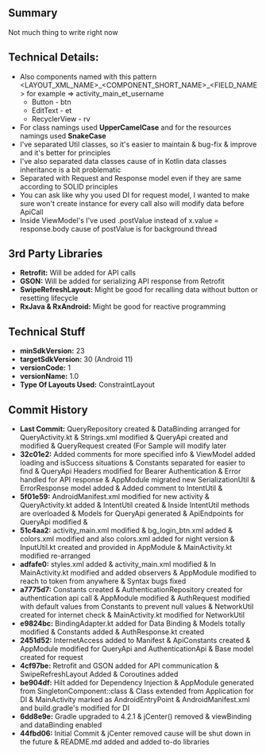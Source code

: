 <h2>Summary</h2>
Not much thing to write right now 

<h2>Technical Details:</h2>
<ul>
<li>Also components named with this pattern &lt;LAYOUT_XML_NAME&gt;_&lt;COMPONENT_SHORT_NAME&gt;_&lt;FIELD_NAME&gt; for example =&gt; activity_main_et_username
<ul>
<li>Button - btn</li>
<li>EditText - et</li>
<li>RecyclerView - rv</li>
</ul>
</li>
<li>For class namings used <b>UpperCamelCase</b> and for the resources namings used <b>SnakeCase</b></li>
<li>I've separated Util classes, so it's easier to maintain & bug-fix & improve and it's better for principles</li>
<li>I've also separated data classes cause of in Kotlin data classes inheritance is a bit problematic</li>
<li>Separated with Request and Response model even if they are same according to SOLID principles</li>
<li>You can ask like why you used DI for request model, I wanted to make sure won't create instance for every call also will modify data before ApiCall</li>
<li>Inside ViewModel's I've used .postValue instead of x.value = response.body  cause of postValue is for background thread</li>
</ul>


<h2>3rd Party Libraries</h2>
<ul>
<li><b>Retrofit:</b> Will be added for API calls </li> 
<li><b>GSON:</b> Will be added for serializing API response from Retrofit</li>
<li><b>SwipeRefreshLayout:</b> Might be good for recalling data without button or resetting lifecycle </li>
<li><b>RxJava & RxAndroid:</b> Might be good for reactive programming </li>
</ul>


<h2>Technical Stuff</h2>
<ul>
<li><b>minSdkVersion:</b> 23 </li>
<li><b>targetSdkVersion:</b> 30 (Android 11) </li>
<li><b>versionCode:</b> 1 </li>
<li><b>versionName:</b> 1.0 </li>
<li><b>Type Of Layouts Used:</b> ConstraintLayout </li>
</ul>


<h2>Commit History</h2>
<ul>
<li><b>Last Commit:</b> QueryRepository created & DataBinding arranged for QueryActivity.kt & Strings.xml modified & QueryApi created and modified & QueryRequest created (For Sample will modify later </li>
<li><b>32c01e2:</b> Added comments for more specified info & ViewModel added loading and isSuccess situations & Constants separated for easier to find & QueryApi Headers modified for Bearer Authentication & Error handled for API response & AppModule migrated new SerializationUtil & ErrorResponse model added & Added comment to IntentUtil &</li>
<li><b>5f01e59:</b> AndroidManifest.xml modified for new activity & QueryActivity.kt added & IntentUtil created & Inside IntentUtil methods are overloaded & Models for QueryApi generated  & ApiEndpoints for QueryApi modified & </li>
<li><b>51c4aa2:</b> activity_main.xml modified & bg_login_btn.xml added & colors.xml modified and also colors.xml added for night version & InputUtil.kt created and provided in AppModule & MainActivity.kt modified re-arranged  </li>
<li><b>adfafe0:</b> styles.xml added & activity_main.xml modified & In MainActivity.kt modified and added observers & AppModule modified to reach to token from anywhere & Syntax bugs fixed </li>
<li><b>a7775d7:</b> Constants created & AuthenticationRepository created for authentication api call & AppModule modified & AuthRequest modified with default values from Constants to prevent null values & NetworkUtil created for internet check & MainActivity.kt modified for NetworkUtil</li>
<li><b>e9824bc:</b> BindingAdapter.kt added for Data Binding & Models totally modified  & Constants added & AuthResponse.kt created</li>
<li><b>2451d52:</b> InternetAccess added to Manifest & ApiConstants created & AppModule modified for QueryApi and AuthenticationApi & Base model created for request </li>
<li><b>4cf97be:</b> Retrofit and GSON added for API communication & SwipeRefreshLayout Added & Coroutines added </li>
<li><b>be904df:</b> Hilt added for Dependency Injection &  AppModule generated from SingletonComponent::class & Class extended from Application for DI & MainActivity marked as AndroidEntryPoint & AndroidManifest.xml and build.gradle's modified for DI</li>
<li><b>6dd8e9e:</b> Gradle upgraded to 4.2.1 & jCenter() removed & viewBinding and dataBinding enabled  </li>
<li><b>44fbd06:</b> Initial Commit & jCenter removed cause will be shut down in the future & README.md added and added to-do libraries </li>
</ul>
